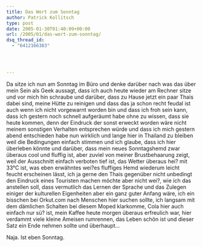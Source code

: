 ```yaml
---
title: Das Wort zum Sonntag
author: Patrick Kollitsch
type: post
date: 2005-01-30T01:40:09+00:00
url: /2005/01/das-wort-zum-sonntag/
dsq_thread_id:
  - "6412166383"




---
```

Da sitze ich nun am Sonntag im Büro und denke darüber nach was das über mein Sein als Geek aussagt, dass ich auch heute wieder am Rechner sitze und vor mich hin schraube und darüber, dass zu Hause jetzt ein paar Thais dabei sind, meine Hütte zu reinigen und dass das ja schon recht feudal ist auch wenn ich nicht vorgewarnt worden bin und dass ich froh sein kann, dass ich gestern noch schnell aufgeräumt habe ohne zu wissen, dass sie heute kommen, denn der Eindruck der sonst erweckt worden wäre nicht meinem sonstigen Verhalten entsprechen würde und dass ich mich gestern abend entschieden habe nun wirklich und lange hier in Thailand zu bleiben weil die Bedingungen einfach stimmen und ich glaube, dass ich hier überleben könnte und darüber, dass mein neues Sonntagshemd zwar überaus cool und fluffig ist, aber zuviel von meiner Brustbehaarung zeigt, weil der Ausschnitt einfach verboten tief ist, das Wetter überaus hei? mit 33°C ist, was eben erwähntes wei?es fluffiges Hemd wiederum leicht feucht erscheinen lässt, ich ja gerne den Thais gegenüber nicht unbedingt den Eindruck eines Touristen machen möchte aber nicht wei?, wie ich das anstellen soll, dass vermutlich das Lernen der Sprache und das Zulegen einiger der kulturellen Eigenheiten aber ein ganz guter Anfang wäre, ich ein bisschen bei Orkut.com nach Menschen hier suchen sollte, ich langsam mit dem dämlichen Schalten bei diesem Moped klarkomme, Cola hier auch einfach nur sü? ist, mein Kaffee heute morgen überaus erfreulich war, hier verdammt viele kleine Ameisen rumrennen, das Leben schön ist und dieser Satz ein Ende nehmen sollte und überhaupt&#8230;

Naja. Ist eben Sonntag.